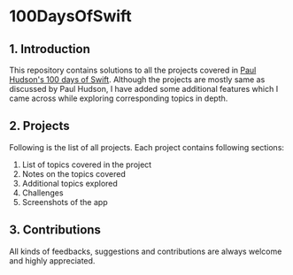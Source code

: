 # 100DaysOfSwift

## 1. Introduction

This repository contains solutions to all the projects covered in [Paul Hudson's 100 days of Swift](https://www.hackingwithswift.com/100).
Although the projects are mostly same as discussed by Paul Hudson, I have added some additional features which I came across while exploring corresponding topics in depth.

## 2. Projects

Following is the list of all projects. Each project contains following sections:
1. List of topics covered in the project
2. Notes on the topics covered
3. Additional topics explored
4. Challenges
5. Screenshots of the app

## 3. Contributions

All kinds of feedbacks, suggestions and contributions are always welcome and highly appreciated.
